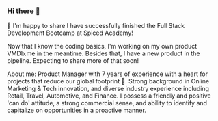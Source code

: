 ### Hi there 👋

🏅 I'm happy to share I have successfully finished the Full Stack Development Bootcamp at Spiced Academy!

Now that I know the coding basics, I'm working on my own product VMDb.me in the meantime. Besides that, I have a new product in the pipeline. Expecting to share more of that soon!

About me: Product Manager with 7 years of experience with a heart for projects that reduce our global footprint 🌱. Strong background in Online Marketing & Tech innovation, and diverse industry experience including Retail, Travel, Automotive, and Finance. I possess a friendly and positive 'can do' attitude, a strong commercial sense, and ability to identify and capitalize on opportunities in a proactive manner.
